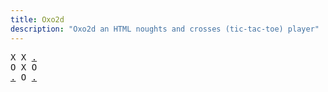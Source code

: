 ```yaml
---
title: Oxo2d 
description: "Oxo2d an HTML noughts and crosses (tic-tac-toe) player"
---
```


<pre class="oxo2d">
X X <a href="../59/">.</a>
O X O
<a href="../56/">.</a> O <a href="../5a/">.</a>
</pre>
